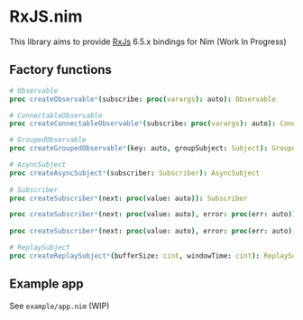 # RxJS.nim

This library aims to provide [RxJs](https://github.com/ReactiveX/RxJS) 6.5.x bindings for
Nim (Work In Progress)

## Factory functions

```nim
# Observable
proc createObservable*(subscribe: proc(varargs): auto): Observable

# ConnectableObservable
proc createConnectableObservable*(subscribe: proc(varargs): auto): ConnectableObservable

# GroupedObservable
proc createGroupedObservable*(key: auto, groupSubject: Subject): GroupedObservable

# AsyncSubject
proc createAsyncSubject*(subscriber: Subscriber): AsyncSubject
  
# Subscriber  
proc createSubscriber*(next: proc(value: auto)): Subscriber

proc createSubscriber*(next: proc(value: auto), error: proc(err: auto)): Observable
  
proc createSubscriber*(next: proc(value: auto), error: proc(err: auto), complete: proc()): Observable

# ReplaySubject
proc createReplaySubject*(bufferSize: cint, windowTime: cint): ReplaySubject
```

## Example app

See `example/app.nim` (WIP)